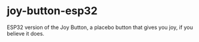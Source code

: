 # joy-button-esp32
ESP32 version of the Joy Button, a placebo button that gives you joy, if you believe it does.
